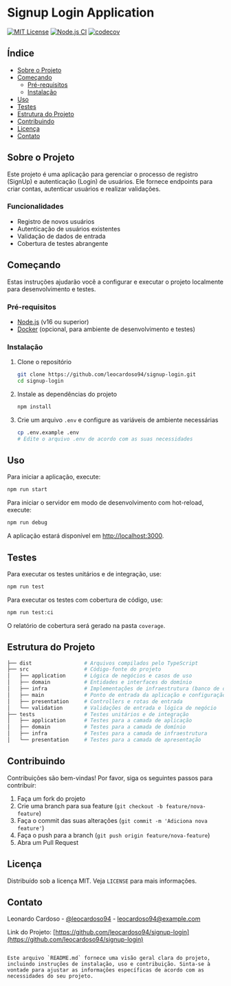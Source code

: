 # Signup Login Application

[![MIT License](https://img.shields.io/badge/license-MIT-blue.svg)](https://github.com/leocardoso94/signup-login/blob/main/LICENSE)
[![Node.js CI](https://github.com/leocardoso94/signup-login/actions/workflows/node.js.yml/badge.svg)](https://github.com/leocardoso94/signup-login/actions/workflows/node.js.yml)
[![codecov](https://codecov.io/gh/leocardoso94/signup-login/branch/main/graph/badge.svg?token=xxxx)](https://codecov.io/gh/leocardoso94/signup-login)

## Índice

- [Sobre o Projeto](#sobre-o-projeto)
- [Começando](#começando)
  - [Pré-requisitos](#pré-requisitos)
  - [Instalação](#instalação)
- [Uso](#uso)
- [Testes](#testes)
- [Estrutura do Projeto](#estrutura-do-projeto)
- [Contribuindo](#contribuindo)
- [Licença](#licença)
- [Contato](#contato)

## Sobre o Projeto

Este projeto é uma aplicação para gerenciar o processo de registro (SignUp) e autenticação (Login) de usuários. Ele fornece endpoints para criar contas, autenticar usuários e realizar validações.

### Funcionalidades

- Registro de novos usuários
- Autenticação de usuários existentes
- Validação de dados de entrada
- Cobertura de testes abrangente

## Começando

Estas instruções ajudarão você a configurar e executar o projeto localmente para desenvolvimento e testes.

### Pré-requisitos

- [Node.js](https://nodejs.org/en/download/) (v16 ou superior)
- [Docker](https://www.docker.com/get-started) (opcional, para ambiente de desenvolvimento e testes)

### Instalação

1. Clone o repositório

   ```bash
   git clone https://github.com/leocardoso94/signup-login.git
   cd signup-login
   ```

2. Instale as dependências do projeto

   ```bash
   npm install
   ```

3. Crie um arquivo `.env` e configure as variáveis de ambiente necessárias

   ```bash
   cp .env.example .env
   # Edite o arquivo .env de acordo com as suas necessidades
   ```

## Uso

Para iniciar a aplicação, execute:

```bash
npm run start
```

Para iniciar o servidor em modo de desenvolvimento com hot-reload, execute:

```bash
npm run debug
```

A aplicação estará disponível em [http://localhost:3000](http://localhost:3000).

## Testes

Para executar os testes unitários e de integração, use:

```bash
npm run test
```

Para executar os testes com cobertura de código, use:

```bash
npm run test:ci
```

O relatório de cobertura será gerado na pasta `coverage`.

## Estrutura do Projeto

```bash
├── dist                 # Arquivos compilados pelo TypeScript
├── src                  # Código-fonte do projeto
│   ├── application      # Lógica de negócios e casos de uso
│   ├── domain           # Entidades e interfaces do domínio
│   ├── infra            # Implementações de infraestrutura (banco de dados, serviços externos, etc.)
│   ├── main             # Ponto de entrada da aplicação e configuração
│   ├── presentation     # Controllers e rotas de entrada
│   └── validation       # Validações de entrada e lógica de negócio
├── tests                # Testes unitários e de integração
│   ├── application      # Testes para a camada de aplicação
│   ├── domain           # Testes para a camada de domínio
│   ├── infra            # Testes para a camada de infraestrutura
│   └── presentation     # Testes para a camada de apresentação
```

## Contribuindo

Contribuições são bem-vindas! Por favor, siga os seguintes passos para contribuir:

1. Faça um fork do projeto
2. Crie uma branch para sua feature (`git checkout -b feature/nova-feature`)
3. Faça o commit das suas alterações (`git commit -m 'Adiciona nova feature'`)
4. Faça o push para a branch (`git push origin feature/nova-feature`)
5. Abra um Pull Request

## Licença

Distribuído sob a licença MIT. Veja `LICENSE` para mais informações.

## Contato

Leonardo Cardoso - [@leocardoso94](https://github.com/leocardoso94) - leocardoso94@example.com

Link do Projeto: [https://github.com/leocardoso94/signup-login](https://github.com/leocardoso94/signup-login)
```

Este arquivo `README.md` fornece uma visão geral clara do projeto, incluindo instruções de instalação, uso e contribuição. Sinta-se à vontade para ajustar as informações específicas de acordo com as necessidades do seu projeto.
